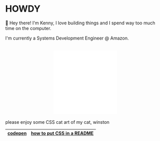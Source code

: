 # HOWDY

👋 Hey there! I'm Kenny, I love building things and I spend way too much time on the computer.

I'm currently a Systems Development Engineer @ Amazon.

<div align="center">
	<br>
	<a href="https://raw.githubusercontent.com/hkennyv/hkennyv/master/README.md">
		<img src="cat.svg" width="200" height="200" alt="css-cat">
	</a>
	<br>
</div>

please enjoy some CSS cat art of my cat, winston

| [codepen](https://codepen.io/hkennyv/pen/wvoOjLa) | [how to put CSS in a README](https://github.com/sindresorhus/css-in-readme-like-wat/blob/main/explanation.md) |
| ------------------------------------------------- | ------------------------------------------------------------------------------------------------------------- |

